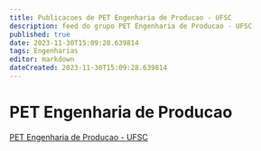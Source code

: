 ```yaml
---
title: Publicacoes de PET Engenharia de Producao - UFSC 
description: feed do grupo PET Engenharia de Producao - UFSC
published: true
date: 2023-11-30T15:09:28.639814
tags: Engenharias
editor: markdown
dateCreated: 2023-11-30T15:09:28.639814
---
```


# PET Engenharia de Producao
[PET Engenharia de Producao - UFSC](/grupo/78PETEngenhariadeProducaoUFSC.md)